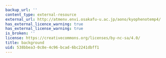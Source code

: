```yaml
---
backup_url: ''
content_type: external-resource
external_url: http://atmenv.envi.osakafu-u.ac.jp/aono/kyophenotemp4/
has_external_licence_warning: true
has_external_license_warning: true
is_broken: ''
license: https://creativecommons.org/licenses/by-nc-sa/4.0/
title: background
uid: 538bbea3-0c8e-4c96-bcad-6bc2241dbff1
---
```

